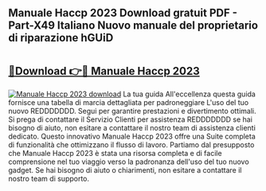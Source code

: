 ## Manuale Haccp 2023 Download gratuit PDF - Part-X49 Italiano Nuovo manuale del proprietario di riparazione hGUiD

# <h2><a href="http://dfafl5.blite.top/?on=Manuale+Haccp+2023">🔗Download 👉🔴 Manuale Haccp 2023</a></h2>

[![Manuale Haccp 2023 download](https://i.imgur.com/lujVjoI.png)](http://dfafl5.blite.top/?on=Manuale+Haccp+2023)
La tua guida All'eccellenza questa guida fornisce una tabella di marcia dettagliata per padroneggiare L'uso del tuo nuovo REDDDDDDD. Segui per garantire prestazioni e divertimento ottimali. Si prega di contattare il Servizio Clienti per assistenza REDDDDDDD se hai bisogno di aiuto, non esitare a contattare il nostro team di assistenza clienti dedicato. Questo innovativo Manuale Haccp 2023 offre una Suite completa di funzionalità che ottimizzano il flusso di lavoro. Partiamo dal presupposto che Manuale Haccp 2023 è stata una risorsa completa e di facile comprensione nel tuo viaggio verso la padronanza dell'uso del tuo nuovo gadget. Se hai bisogno di aiuto o chiarimenti, non esitare a contattare il nostro team di supporto.
